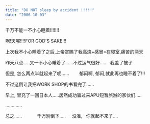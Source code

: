 ```yaml
---
title: "DO NOT sleep by accident !!!!!"
date: "2006-10-03"
---
```


千万不能一不小心睡着!!!!!!!

啊!天哪!!!!FOR GOD'S SAKE!!! 

上次我不小心睡着了之后,上帝赏赐了我高烧+感冒=在寝室,痛苦的两天

昨天八点.....又一不小心睡着了......不过运气很好......  我盖了被子

但是, 怎么两点半就起来了呢......        郁闷啊, 郁闷,就此再也睡不着了!!!

不过这倒让我把WORK SHOP的书看完了......

早上, 冒充了一回日本人.....居然成功骗过来APU短暂旅游的家伙们.....

.............

总之......            千万别倒下.....     没准,   你就起不来了....
